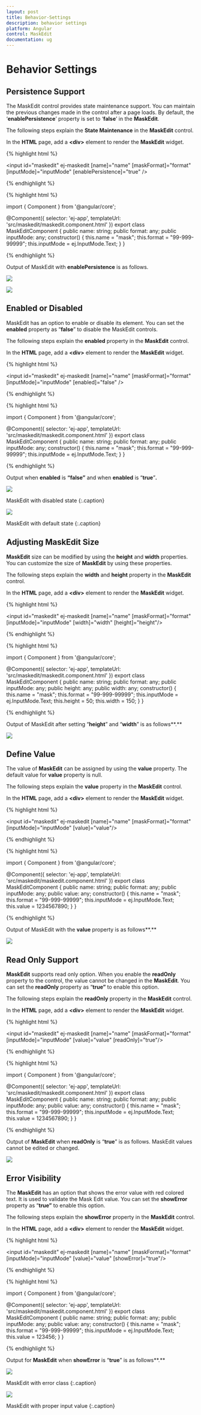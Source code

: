 ```yaml
---
layout: post
title: Behavior-Settings
description: behavior settings
platform: Angular
control: MaskEdit
documentation: ug
---
```


# Behavior Settings

## Persistence Support

The MaskEdit control provides state maintenance support. You can maintain the previous changes made in the control after a page loads. By default, the ‘**enablePersistence**’ property is set to ‘**false**’ in the **MaskEdit**.

The following steps explain the **State Maintenance** in the **MaskEdit** control.

 In the **HTML** page, add a **&lt;div&gt;** element to render the **MaskEdit** widget. 

{% highlight html %}

<input id="maskedit" ej-maskedit [name]="name" [maskFormat]="format" [inputMode]="inputMode" [enablePersistence]="true" />
    
{% endhighlight %}


{% highlight html %}

import { Component } from '@angular/core';

@Component({
  selector: 'ej-app',
  templateUrl: 'src/maskedit/maskedit.component.html'
})
export class MaskEditComponent {
    public name: string;
    public format: any;
    public inputMode: any;
    constructor() {
        this.name = "mask";
        this.format = "99-999-99999";
        this.inputMode = ej.InputMode.Text;
    }
}

{% endhighlight %}

Output of MaskEdit with **enablePersistence** is as follows. 

![](/angular/MaskEdit/Behavior-Settings_images/Behavior-Settings_img1.png)

![](/angular/MaskEdit/Behavior-Settings_images/Behavior-Settings_img2.png)

## Enabled or Disabled

MaskEdit has an option to enable or disable its element. You can set the **enabled** property as “**false**” to disable the MaskEdit controls.

The following steps explain the **enabled** property in the **MaskEdit** control.

In the **HTML** page, add a **&lt;div&gt;** element to render the **MaskEdit** widget. 

{% highlight html %}

<input id="maskedit" ej-maskedit [name]="name" [maskFormat]="format" [inputMode]="inputMode" [enabled]="false" />
    
{% endhighlight %}

{% highlight html %}

import { Component } from '@angular/core';

@Component({
  selector: 'ej-app',
  templateUrl: 'src/maskedit/maskedit.component.html'
})
export class MaskEditComponent {
    public name: string;
    public format: any;
    public inputMode: any;
    constructor() {
        this.name = "mask";
        this.format = "99-999-99999";
        this.inputMode = ej.InputMode.Text;
    }
}

{% endhighlight %}

Output when **enabled** is **“false”** and when **enabled** is “**true**”**.**

![](/angular/MaskEdit/Behavior-Settings_images/Behavior-Settings_img3.png)

MaskEdit with disabled state
{:.caption}

![](/angular/MaskEdit/Behavior-Settings_images/Behavior-Settings_img4.png)

MaskEdit with default state
{:.caption}

## Adjusting MaskEdit Size

**MaskEdit** size can be modified by using the **height** and **width** properties. You can customize the size of **MaskEdit** by using these properties.

The following steps explain the **width** and **height** property in the **MaskEdit** control.

In the **HTML** page, add a **&lt;div&gt;** element to render the **MaskEdit** widget. 

{% highlight html %}

<input id="maskedit" ej-maskedit [name]="name" [maskFormat]="format" [inputMode]="inputMode" [width]="width" [height]="height"/>
    
{% endhighlight %}

{% highlight html %}

import { Component } from '@angular/core';

@Component({
  selector: 'ej-app',
  templateUrl: 'src/maskedit/maskedit.component.html'
})
export class MaskEditComponent {
    public name: string;
    public format: any;
    public inputMode: any;
    public height: any;
    public width: any;
    constructor() {
        this.name = "mask";
        this.format = "99-999-99999";
        this.inputMode = ej.InputMode.Text;
        this.height = 50;
        this.width = 150;
    }
}

{% endhighlight %}

Output of MaskEdit after setting “**height**” and “**width**” is as follows**.**

![](/angular/MaskEdit/Behavior-Settings_images/Behavior-Settings_img5.png) 

## Define Value

The value of **MaskEdit** can be assigned by using the **value** property. The default value for **value** property is null.

The following steps explain the **value** property in the **MaskEdit** control.

In the **HTML** page, add a **&lt;div&gt;** element to render the **MaskEdit** widget. 

{% highlight html %}

<input id="maskedit" ej-maskedit [name]="name" [maskFormat]="format" [inputMode]="inputMode" [value]="value"/>
    
{% endhighlight %}

{% highlight html %}

import { Component } from '@angular/core';

@Component({
  selector: 'ej-app',
  templateUrl: 'src/maskedit/maskedit.component.html'
})
export class MaskEditComponent {
    public name: string;
    public format: any;
    public inputMode: any;
    public value: any;
    constructor() {
        this.name = "mask";
        this.format = "99-999-99999";
        this.inputMode = ej.InputMode.Text;
        this.value = 1234567890;
    }
}

{% endhighlight %}

Output of MaskEdit with the **value** property is as follows**.**

![](/angular/MaskEdit/Behavior-Settings_images/Behavior-Settings_img6.png) 

## Read Only Support

**MaskEdit** supports read only option. When you enable the **readOnly** property to the control, the value cannot be changed in the **MaskEdit**. You can set the **readOnly** property as “**true”** to enable this option.

The following steps explain the **readOnly** property in the **MaskEdit** control.

In the **HTML** page, add a **&lt;div&gt;** element to render the **MaskEdit** widget. 

{% highlight html %}

<input id="maskedit" ej-maskedit [name]="name" [maskFormat]="format" [inputMode]="inputMode" [value]="value" [readOnly]="true"/>
    
{% endhighlight %}

{% highlight html %}

import { Component } from '@angular/core';

@Component({
  selector: 'ej-app',
  templateUrl: 'src/maskedit/maskedit.component.html'
})
export class MaskEditComponent {
    public name: string;
    public format: any;
    public inputMode: any;
    public value: any;
    constructor() {
        this.name = "mask";
        this.format = "99-999-99999";
        this.inputMode = ej.InputMode.Text;
        this.value = 1234567890;
    }
}

{% endhighlight %}

Output of **MaskEdit** when **readOnly** is “**true**” is as follows. MaskEdit values cannot be edited or changed.

![](/angular/MaskEdit/Behavior-Settings_images/Behavior-Settings_img7.png)

## Error Visibility

The **MaskEdit** has an option that shows the error value with red colored text. It is used to validate the Mask Edit value. You can set the **showError** property as “**true”** to enable this option.

The following steps explain the **showError** property in the **MaskEdit** control.

In the **HTML** page, add a **&lt;div&gt;** element to render the **MaskEdit** widget. 

{% highlight html %}

<input id="maskedit" ej-maskedit [name]="name" [maskFormat]="format" [inputMode]="inputMode" [value]="value" [showError]="true"/>
    
{% endhighlight %}

{% highlight html %}

import { Component } from '@angular/core';

@Component({
  selector: 'ej-app',
  templateUrl: 'src/maskedit/maskedit.component.html'
})
export class MaskEditComponent {
    public name: string;
    public format: any;
    public inputMode: any;
    public value: any;
    constructor() {
        this.name = "mask";
        this.format = "99-999-99999";
        this.inputMode = ej.InputMode.Text;
        this.value = 123456;
    }
}

{% endhighlight %}

Output for **MaskEdit** when **showError** is “**true**” is as follows**.** 

![](/angular/MaskEdit/Behavior-Settings_images/Behavior-Settings_img8.png)

MaskEdit with error class
{:.caption}

![](/angular/MaskEdit/Behavior-Settings_images/Behavior-Settings_img9.png)

MaskEdit with proper input value
{:.caption}